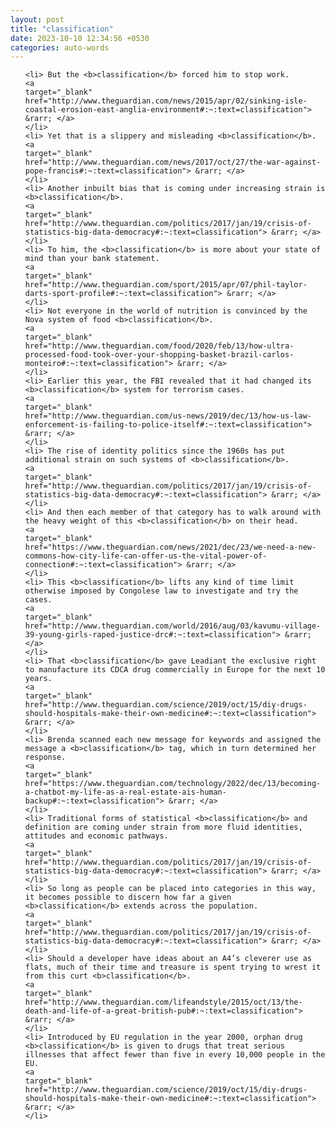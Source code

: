 ```yaml
---
layout: post
title: "classification"
date: 2023-10-10 12:34:56 +0530
categories: auto-words
---
```

<ol>

    <li> But the <b>classification</b> forced him to stop work.
    <a 
    target="_blank" 
    href="http://www.theguardian.com/news/2015/apr/02/sinking-isle-coastal-erosion-east-anglia-environment#:~:text=classification"> &rarr; </a>
    </li>
    <li> Yet that is a slippery and misleading <b>classification</b>.
    <a 
    target="_blank" 
    href="http://www.theguardian.com/news/2017/oct/27/the-war-against-pope-francis#:~:text=classification"> &rarr; </a>
    </li>
    <li> Another inbuilt bias that is coming under increasing strain is <b>classification</b>.
    <a 
    target="_blank" 
    href="http://www.theguardian.com/politics/2017/jan/19/crisis-of-statistics-big-data-democracy#:~:text=classification"> &rarr; </a>
    </li>
    <li> To him, the <b>classification</b> is more about your state of mind than your bank statement.
    <a 
    target="_blank" 
    href="http://www.theguardian.com/sport/2015/apr/07/phil-taylor-darts-sport-profile#:~:text=classification"> &rarr; </a>
    </li>
    <li> Not everyone in the world of nutrition is convinced by the Nova system of food <b>classification</b>.
    <a 
    target="_blank" 
    href="http://www.theguardian.com/food/2020/feb/13/how-ultra-processed-food-took-over-your-shopping-basket-brazil-carlos-monteiro#:~:text=classification"> &rarr; </a>
    </li>
    <li> Earlier this year, the FBI revealed that it had changed its <b>classification</b> system for terrorism cases.
    <a 
    target="_blank" 
    href="http://www.theguardian.com/us-news/2019/dec/13/how-us-law-enforcement-is-failing-to-police-itself#:~:text=classification"> &rarr; </a>
    </li>
    <li> The rise of identity politics since the 1960s has put additional strain on such systems of <b>classification</b>.
    <a 
    target="_blank" 
    href="http://www.theguardian.com/politics/2017/jan/19/crisis-of-statistics-big-data-democracy#:~:text=classification"> &rarr; </a>
    </li>
    <li> And then each member of that category has to walk around with the heavy weight of this <b>classification</b> on their head.
    <a 
    target="_blank" 
    href="https://www.theguardian.com/news/2021/dec/23/we-need-a-new-commons-how-city-life-can-offer-us-the-vital-power-of-connection#:~:text=classification"> &rarr; </a>
    </li>
    <li> This <b>classification</b> lifts any kind of time limit otherwise imposed by Congolese law to investigate and try the cases.
    <a 
    target="_blank" 
    href="http://www.theguardian.com/world/2016/aug/03/kavumu-village-39-young-girls-raped-justice-drc#:~:text=classification"> &rarr; </a>
    </li>
    <li> That <b>classification</b> gave Leadiant the exclusive right to manufacture its CDCA drug commercially in Europe for the next 10 years.
    <a 
    target="_blank" 
    href="http://www.theguardian.com/science/2019/oct/15/diy-drugs-should-hospitals-make-their-own-medicine#:~:text=classification"> &rarr; </a>
    </li>
    <li> Brenda scanned each new message for keywords and assigned the message a <b>classification</b> tag, which in turn determined her response.
    <a 
    target="_blank" 
    href="https://www.theguardian.com/technology/2022/dec/13/becoming-a-chatbot-my-life-as-a-real-estate-ais-human-backup#:~:text=classification"> &rarr; </a>
    </li>
    <li> Traditional forms of statistical <b>classification</b> and definition are coming under strain from more fluid identities, attitudes and economic pathways.
    <a 
    target="_blank" 
    href="http://www.theguardian.com/politics/2017/jan/19/crisis-of-statistics-big-data-democracy#:~:text=classification"> &rarr; </a>
    </li>
    <li> So long as people can be placed into categories in this way, it becomes possible to discern how far a given <b>classification</b> extends across the population.
    <a 
    target="_blank" 
    href="http://www.theguardian.com/politics/2017/jan/19/crisis-of-statistics-big-data-democracy#:~:text=classification"> &rarr; </a>
    </li>
    <li> Should a developer have ideas about an A4’s cleverer use as flats, much of their time and treasure is spent trying to wrest it from this curt <b>classification</b>.
    <a 
    target="_blank" 
    href="http://www.theguardian.com/lifeandstyle/2015/oct/13/the-death-and-life-of-a-great-british-pub#:~:text=classification"> &rarr; </a>
    </li>
    <li> Introduced by EU regulation in the year 2000, orphan drug <b>classification</b> is given to drugs that treat serious illnesses that affect fewer than five in every 10,000 people in the EU.
    <a 
    target="_blank" 
    href="http://www.theguardian.com/science/2019/oct/15/diy-drugs-should-hospitals-make-their-own-medicine#:~:text=classification"> &rarr; </a>
    </li>